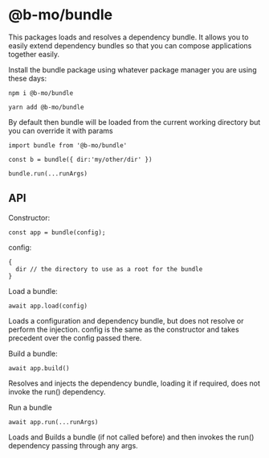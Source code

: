 # @b-mo/bundle

This packages loads and resolves a dependency bundle. It allows you to easily extend dependency bundles
so that you can compose applications together easily.

Install the bundle package using whatever package manager you are using these days:

```npm i @b-mo/bundle```

```yarn add @b-mo/bundle```


By default then bundle will be loaded from the current working directory but you can override it with params

```
import bundle from '@b-mo/bundle'

const b = bundle({ dir:'my/other/dir' })

bundle.run(...runArgs)

```

## API

Constructor:

```
const app = bundle(config);
```


config:
```
{
  dir // the directory to use as a root for the bundle
}
```

Load a bundle:

```
await app.load(config)
```

Loads a configuration and dependency bundle, but does not resolve or perform the injection.
config is the same as the constructor and takes precedent over the config passed there.


Build a bundle:

```
await app.build()
```

Resolves and injects the dependency bundle, loading it if required, does not invoke the run() dependency.


Run a bundle

```
await app.run(...runArgs)
```

Loads and Builds a bundle (if not called before) and then invokes the run() dependency passing through any args.


